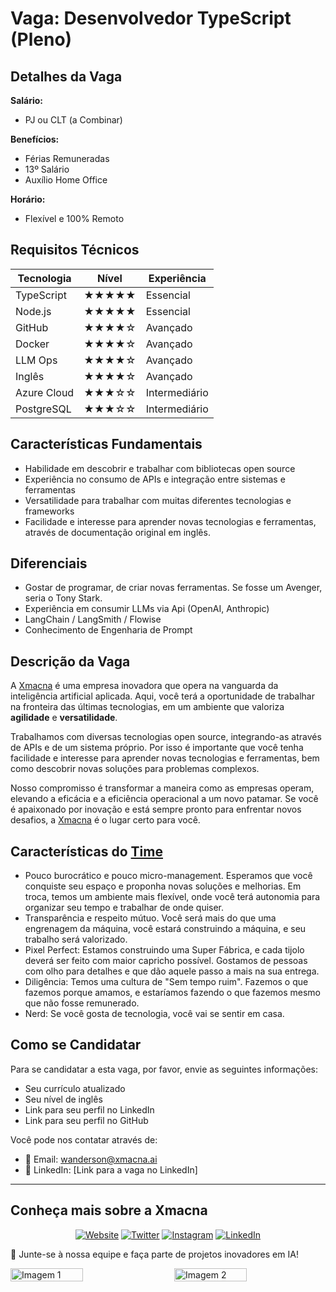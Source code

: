 # Vaga: Desenvolvedor TypeScript (Pleno)

## Detalhes da Vaga

**Salário:**

- PJ ou CLT (a Combinar)

**Benefícios:**

-   Férias Remuneradas
-   13º Salário
-   Auxílio Home Office

**Horário:**

-   Flexível e 100% Remoto

## Requisitos Técnicos

| Tecnologia  | Nível | Experiência   |
| ----------- | ----- | ------------- |
| TypeScript  | ★★★★★ | Essencial     |
| Node.js     | ★★★★★ | Essencial     |
| GitHub      | ★★★★☆ | Avançado      |
| Docker      | ★★★★☆ | Avançado      |
| LLM Ops     | ★★★★☆ | Avançado      |
| Inglês      | ★★★★☆ | Avançado      |
| Azure Cloud | ★★★☆☆ | Intermediário |
| PostgreSQL  | ★★★☆☆ | Intermediário |

## Características Fundamentais

-   Habilidade em descobrir e trabalhar com bibliotecas open source
-   Experiência no consumo de APIs e integração entre sistemas e ferramentas
-   Versatilidade para trabalhar com muitas diferentes tecnologias e frameworks
-   Facilidade e interesse para aprender novas tecnologias e ferramentas, através de documentação original em inglês.

## Diferenciais

-   Gostar de programar, de criar novas ferramentas. Se fosse um Avenger, seria o Tony Stark.
-   Experiência em consumir LLMs via Api (OpenAI, Anthropic)
-   LangChain / LangSmith / Flowise
-   Conhecimento de Engenharia de Prompt

## Descrição da Vaga

A [Xmacna](https://xmacna.ai) é uma empresa inovadora que opera na vanguarda da inteligência artificial aplicada. Aqui, você terá a oportunidade de trabalhar na fronteira das últimas tecnologias, em um ambiente que valoriza **agilidade** e **versatilidade**.

Trabalhamos com diversas tecnologias open source, integrando-as através de APIs e de um sistema próprio. Por isso é importante que você tenha facilidade e interesse para aprender novas tecnologias e ferramentas, bem como descobrir novas soluções para problemas complexos.

Nosso compromisso é transformar a maneira como as empresas operam, elevando a eficácia e a eficiência operacional a um novo patamar. Se você é apaixonado por inovação e está sempre pronto para enfrentar novos desafios, a [Xmacna](https://xmacna.ai) é o lugar certo para você.

## Características do [Time](https://xmacna.ai/team)

-   Pouco burocrático e pouco micro-management. Esperamos que você conquiste seu espaço e proponha novas soluções e melhorias. Em troca, temos um ambiente mais flexível, onde você terá autonomia para organizar seu tempo e trabalhar de onde quiser.
-   Transparência e respeito mútuo. Você será mais do que uma engrenagem da máquina, você estará construindo a máquina, e seu trabalho será valorizado.
-   Pixel Perfect: Estamos construindo uma Super Fábrica, e cada tijolo deverá ser feito com maior capricho possível. Gostamos de pessoas com olho para detalhes e que dão aquele passo a mais na sua entrega.
-   Diligência: Temos uma cultura de "Sem tempo ruim". Fazemos o que fazemos porque amamos, e estaríamos fazendo o que fazemos mesmo que não fosse remunerado.
-   Nerd: Se você gosta de tecnologia, você vai se sentir em casa.

## Como se Candidatar

Para se candidatar a esta vaga, por favor, envie as seguintes informações:

-   Seu currículo atualizado
-   Seu nível de inglês
-   Link para seu perfil no LinkedIn
-   Link para seu perfil no GitHub

Você pode nos contatar através de:

-   📧 Email: wanderson@xmacna.ai
-   🔗 LinkedIn: [Link para a vaga no LinkedIn]

---

## Conheça mais sobre a Xmacna

<div align="center">

[![Website](https://img.shields.io/badge/xmacna.ai-blue?style=for-the-badge&logo=google-chrome&logoColor=white)](https://xmacna.ai)
[![Twitter](https://img.shields.io/badge/@xmacna-1DA1F2?style=for-the-badge&logo=x)](https://x.com/xmacna)
[![Instagram](https://img.shields.io/badge/@xmacna-C13584?style=for-the-badge&logo=instagram&logoColor=white)](https://www.instagram.com/xmacna/)
[![LinkedIn](https://img.shields.io/badge/Xmacna-0077B5?style=for-the-badge&logo=linkedin)](https://www.linkedin.com/company/xmacna)

</div>

💼 Junte-se à nossa equipe e faça parte de projetos inovadores em IA!

<div style="display: flex; justify-content: space-between; align-items: center;">
  <img src="https://github.com/user-attachments/assets/dbfabb9b-8416-4f79-92e3-9b937304c6bc" alt="Imagem 1" style="width: 48%; max-width: 300px;">
  <img src="https://github.com/user-attachments/assets/62aa9087-517f-4380-93fd-bc810f6baf3a" alt="Imagem 2" style="width: 48%; max-width: 300px;">
</div>
